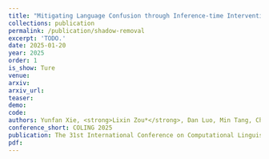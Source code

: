 ```yaml
---    
title: "Mitigating Language Confusion through Inference-time Intervention"
collections: publication
permalink: /publication/shadow-removal
excerpt: 'TODO.'
date: 2025-01-20
year: 2025
order: 1
is_show: Ture
venue: 
arxiv: 
arxiv_url: 
teaser: 
demo: 
code: 
authors: Yunfan Xie, <strong>Lixin Zou*</strong>, Dan Luo, Min Tang, Chenliang Li, Liming Dong, Xiangyang Luo* (*Corresponding Author)
conference_short: COLING 2025
publication: The 31st International Conference on Computational Linguistics.<strong>(CCF-B)</strong>
pdf: 
---
```


